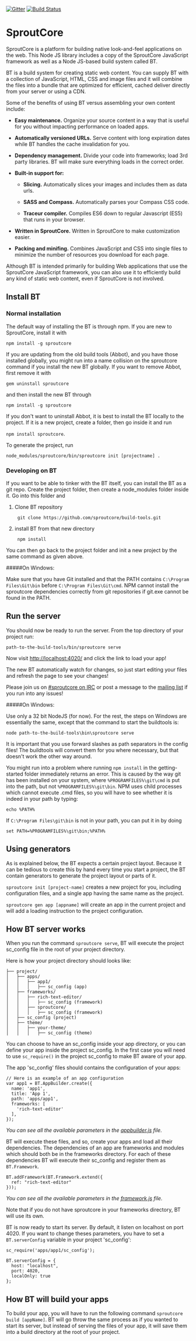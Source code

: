 [![Gitter](https://badges.gitter.im/Join%20Chat.svg)](https://gitter.im/sproutcore/sproutcore?utm_source=badge&utm_medium=badge&utm_campaign=pr-badge&utm_content=badge)
[![Build Status](https://travis-ci.org/sproutcore/build-tools.png?branch=master)](https://travis-ci.org/sproutcore/build-tools)

SproutCore
=======

SproutCore is a platform for building native look-and-feel applications on the web.
This Node JS library includes a copy of the SproutCore JavaScript framework as well as a Node JS-based build system called BT.

BT is a build system for creating static web content. You can supply BT with a collection of JavaScript, HTML, CSS and image files and it will combine the files into a bundle that are optimized for efficient, cached deliver directly from your server or using a CDN.

Some of the benefits of using BT versus assembling your own content include:

* **Easy maintenance.**  Organize your source content in a way that is useful for you without impacting performance on loaded apps.

* **Automatically versioned URLs.** Serve content with long expiration dates while BT handles the cache invalidation for you.

* **Dependency management.**  Divide your code into frameworks; load 3rd party libraries. BT will make sure everything loads in the correct order.

* **Built-in support for:**

  * **Slicing.** Automatically slices your images and includes them as data urls.

  * **SASS and Compass.** Automatically parses your Compass CSS code.

  * **Traceur compiler.** Compiles ES6 down to regular Javascript (ES5) that runs in your browser.

* **Written in SproutCore.** Written in SproutCore to make customization easier.

* **Packing and minifing.**  Combines JavaScript and CSS into single files to minimize the number of resources you download for each page.

Although BT is intended primarily for building Web applications that use the SproutCore JavaScript framework, you can also use it to efficiently build any kind of static web content, even if SproutCore is not involved.

## Install BT

### Normal installation
The default way of installing the BT is through npm. If you are new to SproutCore, install it with

```npm install -g sproutcore```

If you are updating from the old build tools (Abbot), and you have those installed globally, you might run into a name collision on
the sproutcore command if you install the new BT globally. If you want to remove Abbot, first remove it with

`gem uninstall sproutcore`

and then install the new BT through

`npm install -g sproutcore`

If you don't want to uninstall Abbot, it is best to install the BT locally to the project. If it is a new project, create a
folder, then go inside it and run

`npm install sproutcore`.

To generate the project, run

`node_modules/sproutcore/bin/sproutcore init [projectname] .`

### Developing on BT
If you want to be able to tinker with the BT itself, you can install the BT as a git repo.
Create the project folder, then create a node_modules folder inside it.
Go into this folder and

1. Clone BT repository

        git clone https://github.com/sproutcore/build-tools.git

2. install BT from that new directory

        npm install

You can then go back to the project folder and init a new project by the same command as given above.

#####On Windows:

Make sure that you have Git installed and that the PATH contains `C:\Program Files\Git\bin` before `C:\Program Files\Git\cmd`. NPM cannot install the sproutcore dependencies correctly from git repositories if git.exe cannot be found in the PATH.


## Run the server

You should now be ready to run the server. From the top directory of your project run:

    path-to-the-build-tools/bin/sproutcore serve

Now visit [http://localhost:4020/](http://localhost:4020/) and click the link to load your app!

The new BT automatically watch for changes, so just start editing your files and refresh the page to see your changes!

Please join us on [#sproutcore on IRC](http://sproutcore.com/community/#tab=irc) or post a message to the [mailing list](http://groups.google.com/group/sproutcore/topics?gvc=2) if you run into any issues!

#####On Windows:

Use only a 32 bit NodeJS (for now). For the rest, the steps on Windows are essentially the same,
except that the command to start the buildtools is:

    node path-to-the-build-tools\bin\sproutcore serve

It is important that you use forward slashes as path separators in the config files!
The buildtools will convert them for you where necessary, but that doesn't work the other way around.

You might run into a problem where running `npm install` in the getting-started folder
immediately returns an error. This is caused by the way git has been installed on your system,
where `%PROGRAMFILES%\git\cmd` is put into the path, but not `%PROGRAMFILES%\git\bin`.
NPM uses child processes which cannot execute .cmd files, so you will have to see whether it
is indeed in your path by typing:

    echo %PATH%

If ```C:\Program Files\git\bin``` is not in your path, you can put it in by doing

    set PATH=%PROGRAMFILES%\git\bin;%PATH%


## Using generators

As is explained below, the BT expects a certain project layout. Because it can be tedious to create this by hand every time you start a project, the BT contain generators to generate the project layout or parts of it.

`sproutcore init [project-name]` creates a new project for you, including configuration files, and a single app having the same name as the project.

`sproutcore gen app [appname]` will create an app in the current project and will add a loading instruction to the project configuration.


## How BT server works


When you run the command `sproutcore serve`, BT will execute the project sc_config file in the root of your project directory.


Here is how your project directory should looks like:
```
├── project/
│   ├── apps/
│   │   ├── app1/
│   │   │   ├── sc_config (app)
│   ├── frameworks/
│   │   ├── rich-text-editor/
│   │   │   ├── sc_config (framework)
│   │   ├── sproutcore/
│   │   │   ├── sc_config (framework)
│   ├── sc_config (project)
│   ├── theme/
│   │   ├── your-theme/
│   │   │   ├── sc_config (theme)
```

You can choose to have an sc_config inside your app directory, or you can define your app inside the project sc_config. In the first case you will need to use `sc_require()` in the project sc_config to make BT aware of your app.

The app 'sc_config' files should contains the configuration of your apps:

    // Here is an example of an app configuration
    var app1 = BT.AppBuilder.create({
      name: 'app1',
      title: 'App 1',
      path: 'apps/app1',
      frameworks: [
        'rich-text-editor'
      ],
    });


*You can see all the available parameters in the [appbuilder.js](https://github.com/sproutcore/build-tools/blob/master/lib/appbuilder.js) file.*


BT will execute these files, and so, create your apps and load all their dependencies. The dependencies of an app are frameworks and modules which should both be in the frameworks directory. For each of these dependencies BT will execute their sc_config and register them as `BT.Framework`.


    BT.addFramework(BT.Framework.extend({
      ref: "rich-text-editor"
    }));

*You can see all the available parameters in the [framework.js](https://github.com/sproutcore/build-tools/blob/master/lib/framework.js) file.*

Note that if you do not have sproutcore in your frameworks directory, BT will use its own.

BT is now ready to start its server. By default, it listen on localhost on port 4020. If you want to change theses parameters, you have to set a `BT.serverConfig` variable in your project 'sc_config':

    sc_require('apps/app1/sc_config');

    BT.serverConfig = {
      host: "localhost",
      port: 4020,
      localOnly: true
    };



## How BT will build your apps

To build your app, you will have to run the following command `sproutcore build [appName]`. BT will go throw the same process as if you wanted to start its server, but instead of serving the files of your app, it will save them into a build directory at the root of your project.


